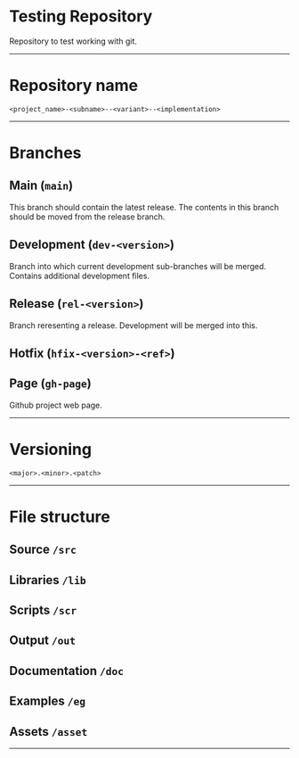 **Testing Repository**
================================================================================

Repository to test working with git.

--------------------------------------------------------------------------------

# Repository name

`<project_name>-<subname>--<variant>--<implementation>`

--------------------------------------------------------------------------------

# Branches

## Main (`main`)

This branch should contain the latest release. The contents in this branch should be moved from the release branch.

## Development (`dev-<version>`)

Branch into which current development sub-branches will be merged. Contains additional development files.

## Release (`rel-<version>`)

Branch reresenting a release. Development will be merged into this.

## Hotfix (`hfix-<version>-<ref>`)

## Page (`gh-page`)

Github project web page.

--------------------------------------------------------------------------------

# Versioning

`<major>.<minor>.<patch>`


--------------------------------------------------------------------------------

# File structure

## Source `/src`

## Libraries `/lib`

## Scripts `/scr`

## Output `/out`

## Documentation `/doc`

## Examples `/eg`

## Assets `/asset`

--------------------------------------------------------------------------------
